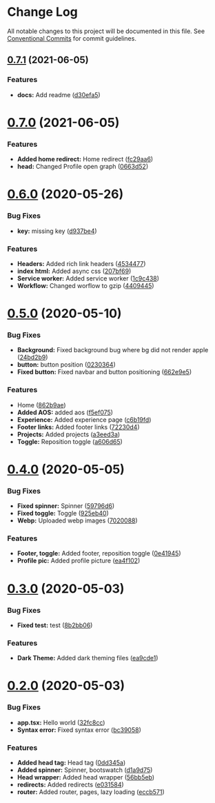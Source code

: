 # Change Log

All notable changes to this project will be documented in this file.
See [Conventional Commits](https://conventionalcommits.org) for commit guidelines.

## [0.7.1](https://github.com/ticklepoke/Portfolio/compare/v0.7.0...v0.7.1) (2021-06-05)


### Features

* **docs:** Add readme ([d30efa5](https://github.com/ticklepoke/Portfolio/commit/d30efa5147c5995932dd20920df113510159419b))





# [0.7.0](https://github.com/ticklepoke/Portfolio/compare/v0.6.0...v0.7.0) (2021-06-05)


### Features

* **Added home redirect:** Home redirect ([fc29aa6](https://github.com/ticklepoke/Portfolio/commit/fc29aa65615b3651b1ce6343620635731e3617f5))
* **head:** Changed Profile open graph ([0663d52](https://github.com/ticklepoke/Portfolio/commit/0663d522bb55424788dca9251beee3b977d3f8d1))





# [0.6.0](https://github.com/ticklepoke/Portfolio/compare/v0.5.0...v0.6.0) (2020-05-26)


### Bug Fixes

* **key:** missing key ([d937be4](https://github.com/ticklepoke/Portfolio/commit/d937be4ca8cae4abdd9002e253865151493d1b68))


### Features

* **Headers:** Added rich link headers ([4534477](https://github.com/ticklepoke/Portfolio/commit/4534477e62eaa84b2566152d3b6560bf56260821))
* **index html:** Added async css ([207bf69](https://github.com/ticklepoke/Portfolio/commit/207bf6919570663421aa96117abc77b7030df41a))
* **Service worker:** Added service worker ([1c9c438](https://github.com/ticklepoke/Portfolio/commit/1c9c4388350ca5a35befb1fd855c74949dc49517))
* **Workflow:** Changed worflow to gzip ([4409445](https://github.com/ticklepoke/Portfolio/commit/4409445427b95d517e6656e8c572bb58e47eb6db))





# [0.5.0](https://github.com/ticklepoke/Portfolio/compare/v0.4.0...v0.5.0) (2020-05-10)


### Bug Fixes

* **Background:** Fixed background bug where bg did not render apple ([24bd2b9](https://github.com/ticklepoke/Portfolio/commit/24bd2b9484b916a7474e8bd81a40bbe381bd03bd))
* **button:** button position ([0230364](https://github.com/ticklepoke/Portfolio/commit/0230364adc111297a7e496938254514e0276ef14))
* **Fixed button:** Fixed navbar and button positioning ([662e9e5](https://github.com/ticklepoke/Portfolio/commit/662e9e5d878af1e7f7ed547b7ff4314fdcc54c66))


### Features

* Home ([862b9ae](https://github.com/ticklepoke/Portfolio/commit/862b9ae5c355c68691f15167dd7e9d34dc1fe7da))
* **Added AOS:** added aos ([f5ef075](https://github.com/ticklepoke/Portfolio/commit/f5ef0751c11e4f23a88f8c36cab7c9e486058293))
* **Experience:** Added experience page ([c6b19fd](https://github.com/ticklepoke/Portfolio/commit/c6b19fdca5bb3d5d46bc2d8c9df570d0d275e6e6))
* **Footer links:** Added footer links ([72230d4](https://github.com/ticklepoke/Portfolio/commit/72230d4e3375702c9bd3e6e4eb80c55378281edb))
* **Projects:** Added projects ([a3eed3a](https://github.com/ticklepoke/Portfolio/commit/a3eed3a14c4433f3586db5c5046946e9905877c6))
* **Toggle:** Reposition toggle ([a606d65](https://github.com/ticklepoke/Portfolio/commit/a606d65a9f28f28b6db03576b8e5210af0a62ae6))





# [0.4.0](https://github.com/ticklepoke/Portfolio/compare/v0.3.0...v0.4.0) (2020-05-05)


### Bug Fixes

* **Fixed spinner:** Spinner ([59796d6](https://github.com/ticklepoke/Portfolio/commit/59796d649f423e9db184b752e0dda4de2872cb0d))
* **Fixed toggle:** Toggle ([925eb40](https://github.com/ticklepoke/Portfolio/commit/925eb40b2ccebc4e0ea611e4b464379f291aaede))
* **Webp:** Uploaded webp images ([7020088](https://github.com/ticklepoke/Portfolio/commit/7020088ef85f0df13c34294fd1d355387169862b))


### Features

* **Footer, toggle:** Added footer, reposition toggle ([0e41945](https://github.com/ticklepoke/Portfolio/commit/0e419451098a39d3d741d095716f409b90c49e39))
* **Profile pic:** Added profile picture ([ea4f102](https://github.com/ticklepoke/Portfolio/commit/ea4f1021765295626f275122788d5613920d557c))





# [0.3.0](https://github.com/ticklepoke/Portfolio/compare/v0.2.0...v0.3.0) (2020-05-03)


### Bug Fixes

* **Fixed test:** test ([8b2bb06](https://github.com/ticklepoke/Portfolio/commit/8b2bb06c8dba84a03281cdea99c54b1e4e173018))


### Features

* **Dark Theme:** Added dark theming files ([ea9cde1](https://github.com/ticklepoke/Portfolio/commit/ea9cde1600e4220a4fb4da697c69617c5ab8e902))





# [0.2.0](https://github.com/ticklepoke/Portfolio/compare/v0.1.1...v0.2.0) (2020-05-03)


### Bug Fixes

* **app.tsx:** Hello world ([32fc8cc](https://github.com/ticklepoke/Portfolio/commit/32fc8cc99fe9cbee8542e9727a5092688bb28b71))
* **Syntax error:** Fixed syntax error ([bc39058](https://github.com/ticklepoke/Portfolio/commit/bc39058d8acd6b612eb1f84edd3bc50038639429))


### Features

* **Added head tag:** Head tag ([0dd345a](https://github.com/ticklepoke/Portfolio/commit/0dd345a7131e93f80ab887ba6f4b8e6840838dba))
* **Added spinner:** Spinner, bootswatch ([d1a9d75](https://github.com/ticklepoke/Portfolio/commit/d1a9d7532ae94b045fe54cebc843b492ceadb6e7))
* **Head wrapper:** Added head wrapper ([56bb5eb](https://github.com/ticklepoke/Portfolio/commit/56bb5eb130961ca99d992dfab06dbf70d5966814))
* **redirects:** Added redirects ([e031584](https://github.com/ticklepoke/Portfolio/commit/e031584c28c2f5cb6078ee226845aef7f9b5a5d5))
* **router:** Added router, pages, lazy loading ([eccb571](https://github.com/ticklepoke/Portfolio/commit/eccb571fcaf07f89313b9ad2f422fc0e65e9f34c))
